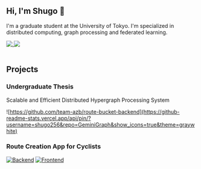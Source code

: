 ## Hi, I'm Shugo 👋
I'm a graduate student at the University of Tokyo. I'm specialized in distributed computing, graph processing and federated learning.

<a href="https://github.com/shugo256">
  <img align="top" src="https://github-readme-stats.vercel.app/api?username=shugo256&count_private=true&show_icons=true&count_private=true&theme=graywhite" />
</a>
<a href="https://github.com/shugo256">
  <img align="top" src="https://github-readme-stats.vercel.app/api/top-langs/?username=shugo256&langs_count=3&exclude_repo=AtCoder&count_private=true&theme=graywhite" />
</a>

<br />
<br />

## Projects
### Undergraduate Thesis
Scalable and Efficient Distributed Hypergraph Processing System

![https://github.com/team-azb/route-bucket-backend](https://github-readme-stats.vercel.app/api/pin/?username=shugo256&repo=GeminiGraph&show_icons=true&theme=graywhite)

### Route Creation App for Cyclists

[![Backend](https://github-readme-stats.vercel.app/api/pin/?username=team-azb&repo=route-bucket-backend&show_icons=true&theme=graywhite)](https://github.com/team-azb/route-bucket-backend)
[![Frontend](https://github-readme-stats.vercel.app/api/pin/?username=team-azb&repo=route-bucket-frontend&show_icons=true&theme=graywhite)](https://github.com/team-azb/route-bucket-frontend)

<!--
**shugo256/shugo256** is a ✨ _special_ ✨ repository because its `README.md` (this file) appears on your GitHub profile.

Here are some ideas to get you started:

- 🔭 I’m currently working on ...
- 🌱 I’m currently learning ...
- 👯 I’m looking to collaborate on ...
- 🤔 I’m looking for help with ...
- 💬 Ask me about ...
- 📫 How to reach me: ...
- 😄 Pronouns: ...
- ⚡ Fun fact: ...
-->
